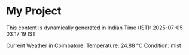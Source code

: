 # My Project

This content is dynamically generated in Indian Time (IST): 2025-07-05 03:17:19 IST


Current Weather in Coimbatore:
Temperature: 24.88 °C
Condition: mist
